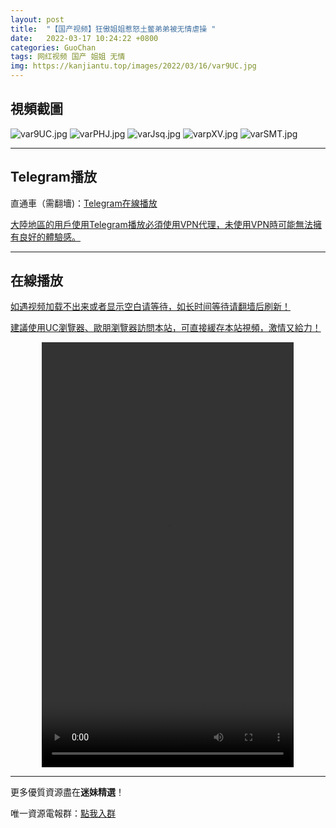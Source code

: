 ```yaml
---
layout: post
title:  "【国产视频】狂傲姐姐惹怒土鳖弟弟被无情虐操 "
date:   2022-03-17 10:24:22 +0800
categories: GuoChan
tags: 网红视频 国产 姐姐 无情
img: https://kanjiantu.top/images/2022/03/16/var9UC.jpg
---
```



## 視頻截圖

![var9UC.jpg](https://kanjiantu.top/images/2022/03/16/var9UC.jpg)
![varPHJ.jpg](https://kanjiantu.top/images/2022/03/16/varPHJ.jpg)
![varJsq.jpg](https://kanjiantu.top/images/2022/03/16/varJsq.jpg)
![varpXV.jpg](https://kanjiantu.top/images/2022/03/16/varpXV.jpg)
![varSMT.jpg](https://kanjiantu.top/images/2022/03/16/varSMT.jpg)

* * *
## Telegram播放

直通車（需翻墻)：[Telegram在線播放](https://t.me/mimeijingxuan/89)

<u>大陸地區的用戶使用Telegram播放必須使用VPN代理，未使用VPN時可能無法擁有良好的體驗感。</u> 
* * *
## 在線播放
<u>如遇视频加载不出来或者显示空白请等待，如长时间等待请翻墙后刷新！</u>

<u>建議使用UC瀏覽器、歐朋瀏覽器訪問本站，可直接緩存本站視頻，激情又給力！</u>
<center><video src="https://cdn.publer.io/uploads/videos/62449b28db279776cfbee52d/ec4b8a67386bf26c8148a45fc34243ba.mp4" width="80%" height="680px" controls="controls"></video></center>

* * *
更多優質資源盡在**迷妹精選**！

唯一資源電報群：[點我入群](https://t.me/mimeijingxuan)


